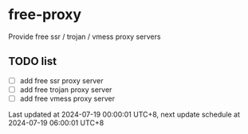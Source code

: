 
# free-proxy
Provide free ssr / trojan / vmess proxy servers


## TODO list
- [ ] add free ssr proxy server
- [ ] add free trojan proxy server
- [ ] add free vmess proxy server

Last updated at 2024-07-19 00:00:01 UTC+8, next update schedule at 2024-07-19 06:00:01 UTC+8

